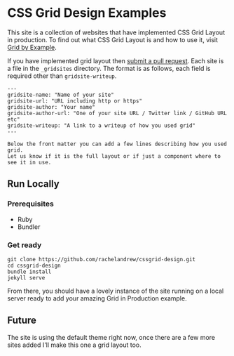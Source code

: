 # CSS Grid Design Examples

This site is a collection of websites that have implemented CSS Grid Layout in production. To find out what CSS Grid Layout is and how to use it, visit [Grid by Example](http://gridbyexample.com).

If you have implemented grid layout then [submit a pull request](https://github.com/rachelandrew/cssgrid-design). Each site is a file in the `_gridsites` directory. The format is as follows, each field is required other than `gridsite-writeup`.

```
---
gridsite-name: "Name of your site"
gridsite-url: "URL including http or https"
gridsite-author: "Your name"
gridsite-author-url: "One of your site URL / Twitter link / GitHub URL etc"
gridsite-writeup: "A link to a writeup of how you used grid"
---

Below the front matter you can add a few lines describing how you used grid.
Let us know if it is the full layout or if just a component where to see it in use.
```

## Run Locally

### Prerequisites

* Ruby
* Bundler

### Get ready

```
git clone https://github.com/rachelandrew/cssgrid-design.git
cd cssgrid-design
bundle install
jekyll serve
```

From there, you should have a lovely instance of the site running on a local server ready to add your amazing Grid in Production example.

## Future

The site is using the default theme right now, once there are a few more sites added I'll make this one a grid layout too.
